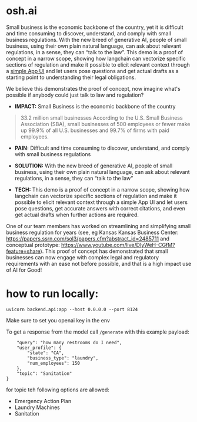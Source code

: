 # osh.ai

Small business is the economic backbone of the country, yet it is difficult and time consuming to discover, understand, and comply with small business regulations. With the new breed of generative AI, people of small business, using their own plain natural language, can ask about relevant regulations, in a sense, they can “talk to the law”.  This demo is a proof of concept in a narrow scope, showing how langchain can vectorize specific sections of regulation and make it possible to elicit relevant context through a [simple App UI](https://www.youtube.com/watch?v=2fBmVCVRvAw) and let users pose questions and get actual drafts as a starting point to understanding their legal obligations. 

We believe this demonstrates the proof of concept, now imagine what's possible if anybody could just talk to law and regulation?

* **IMPACT:** Small Business is the economic backbone of the country
> 33.2 million small businesses According to the U.S. Small Business Association (SBA), small businesses of 500 employees or fewer make up 99.9% of all U.S. businesses and 99.7% of firms with paid employees.

* **PAIN:** Difficult and time consuming to discover, understand, and comply with small business regulations

* **SOLUTION:** With the new breed of generative AI, people of small business, using their own plain natural language, can ask about relevant regulations, in a sense, they can “talk to the law”

* **TECH:** This demo is a proof of concept in a narrow scope, showing how langchain can vectorize specific sections of regulation and make it possible to elicit relevant context through a simple App UI and let users pose questions, get accurate answers with correct citations, and even get actual drafts when further actions are required.

One of our team members has worked on streamlining and simplifying small business regulation for years (see, eg  Kansas  Kansas Business Center: https://papers.ssrn.com/sol3/papers.cfm?abstract_id=2485711 and conceptual prototype: https://www.youtube.com/live/DIyWeH-CGfM?feature=share). This proof of concept has demonstrated that small businesses can now engage with complex legal and regulatory requirements with an ease not before possible, and that is a high impact use of AI for Good!


# how to run locally:

```
uvicorn backend.api:app --host 0.0.0.0 --port 8124
```

Make sure to set you openai key in the env


To get a response from the model call `/generate` with this example payload:
```json{
    "query": "how many restrooms do I need",
    "user_profile": {
        "state": "CA",
        "business_type": "laundry",
        "num_employees": 150
    },
    "topic": "Sanitation"
}
```

for topic teh following options are allowed:
- Emergency Action Plan
- Laundry Machines
- Sanitation
